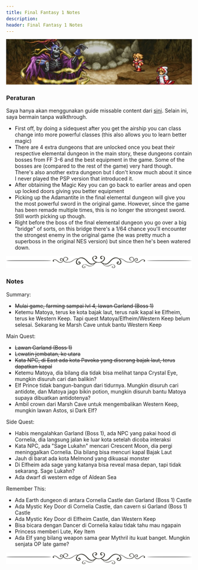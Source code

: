 ```yaml
---
title: Final Fantasy 1 Notes
description:
header: Final Fantasy 1 Notes
---
```


![image](/img/ff1.jpg "Image")

### Peraturan

Saya hanya akan menggunakan guide missable content dari [sini](https://www.reddit.com/r/FinalFantasy/comments/3k2uz3/final_fantasy_missables/). Selain ini, saya bermain tanpa walkthrough.

* First off, by doing a sidequest after you get the airship you can class change into more powerful classes (this also allows you to learn better magic)
* There are 4 extra dungeons that are unlocked once you beat their respective elemental dungeon in the main story, these dungeons contain bosses from FF 3-6 and the best equipment in the game. Some of the bosses are (compared to the rest of the game) very hard though. There's also another extra dungeon but I don't know much about it since I never played the PSP version that introduced it.
* After obtaining the Magic Key you can go back to earlier areas and open up locked doors giving you better equipment
* Picking up the Adamantite in the final elemental dungeon will give you the most powerful sword in the original game. However, since the game has been remade multiple times, this is no longer the strongest sword. Still worth picking up though.
* Right before the boss of the final elemental dungeon you go over a big "bridge" of sorts, on this bridge there's a 1/64 chance you'll encounter the strongest enemy in the original game (he was pretty much a superboss in the original NES version) but since then he's been watered down.

![image](/img/border.png "Border")

### Notes

Summary:  
- ~~Mulai game, farming sampai lvl 4, lawan Garland (Boss 1)~~
- Ketemu Matoya, terus ke kota bajak laut, terus naik kapal ke Elfheim, terus ke Western Keep. Tapi quest Matoya/Elfheim/Western Keep belum selesai. Sekarang ke Marsh Cave untuk bantu Western Keep

Main Quest:  
- ~~Lawan Garland (Boss 1)~~
- ~~Lewatin jembatan, ke utara~~
- ~~Kata NPC, di East ada kota Pavoka yang diserang bajak laut, terus dapatkan kapal~~
- Ketemu Matoya, dia bilang dia tidak bisa melihat tanpa Crystal Eye, mungkin disuruh cari dan balikin?
- Elf Prince tidak bangun-bangun dari tidurnya. Mungkin disuruh cari antidote, dan Matoya jago bikin potion, mungkin disuruh bantu Matoya supaya dibuatkan antidotenya?
- Ambil crown dari Marsh Cave untuk mengembalikan Western Keep, mungkin lawan Astos, si Dark Elf?

Side Quest:  
- Habis mengalahkan Garland (Boss 1), ada NPC yang pakai hood di Cornelia, dia langsung jalan ke luar kota setelah dicoba interaksi
- Kata NPC, ada "Sage Lukahn" mencari Crescent Moon, dia pergi meninggalkan Cornelia. Dia bilang bisa mencuri kapal Bajak Laut
- Jauh di barat ada kota Melmond yang dikuasai monster
- Di Elfheim ada sage yang katanya bisa reveal masa depan, tapi tidak sekarang. Sage Lukahn?
- Ada dwarf di western edge of Aldean Sea

Remember This:  
- Ada Earth dungeon di antara Cornelia Castle dan Garland (Boss 1) Castle
- Ada Mystic Key Door di Cornelia Castle, dan cavern si Garland (Boss 1) Castle
- Ada Mystic Key Door di Elfheim Castle, dan Western Keep
- Bisa bicara dengan Dancer di Cornelia kalau tidak tahu mau ngapain
- Princess memberi Lute, Key Item
- Ada Elf yang bilang weapon sama gear Mythril itu kuat banget. Mungkin senjata OP late game?

![image](/img/border.png "Border")

